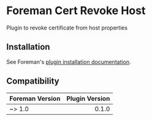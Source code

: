 # Foreman Cert Revoke Host

Plugin to revoke certificate from host properties

## Installation

See Foreman's [plugin installation documentation](https://theforeman.org/plugins/#2.Installation).

## Compatibility

| Foreman Version | Plugin Version |
| --------------- | -------------: |
| ~> 1.0          |          0.1.0 |

